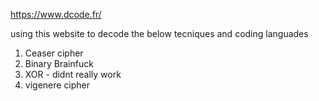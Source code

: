 https://www.dcode.fr/


using this website to decode the below tecniques and coding languades

1. Ceaser cipher
2. Binary Brainfuck
3. XOR - didnt really work
4. vigenere cipher